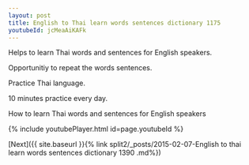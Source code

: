 ```yaml
---
layout: post
title: English to Thai learn words sentences dictionary 1175 
youtubeId: jcMeaAiKAFk
---
```

 
 
Helps to learn Thai words and sentences for English speakers.

Opportunitiy to repeat the words sentences. 

Practice Thai language. 
 
10 minutes practice every day. 
 
How to learn Thai words and sentences for English speakers 
 
{% include youtubePlayer.html id=page.youtubeId %}
 
 
[Next]({{ site.baseurl }}{% link  split2/_posts/2015-02-07-English to thai learn words sentences dictionary 1390 .md%})
 
